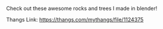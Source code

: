Check out these awesome rocks and trees I made in blender!

Thangs Link: https://thangs.com/mythangs/file/1124375

